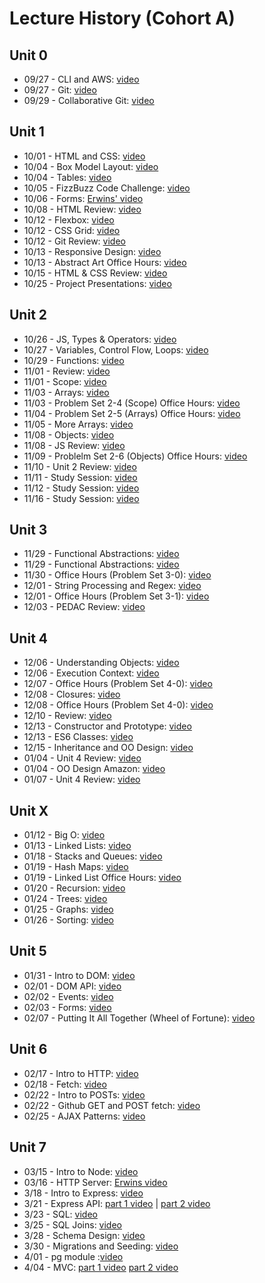 # Lecture History (Cohort A)

## Unit 0
* 09/27 - CLI and AWS: [video](https://us02web.zoom.us/rec/share/2fupqoQi-l7rmFsYjEnq-1obSdqQPxdDPMcSVvdHcy83-v1U76mDkfKyKFTZ7b0c.mPLXN2aKz4XErM4F?startTime=1632753650000)
* 09/27 - Git: [video](https://www.youtube.com/watch?v=RxSLKEVq7R4)
* 09/29 - Collaborative Git: [video](https://us02web.zoom.us/rec/share/M8-rwoo8PndK-Maj9-hoP4tZ2ZLPfstU2k3OXxSz0J7U13vRU75S7_tEsxUlPAco.apzSHGDgjmLbIphh?startTime=1632928171000)

## Unit 1
* 10/01 - HTML and CSS: [video](https://us02web.zoom.us/rec/share/dLxQ9IgtCuZyeDFd4kPl2k_SEePoR2Y3LBYaRJZFyUvCMJj-hGkC7QmUbYv_Jtcf.u3mkXacS7iGap9Vu?startTime=1633095143000)
* 10/04 - Box Model Layout: [video](https://us02web.zoom.us/rec/share/cC_hXBw8b483Wm-P0zT6Nh66wt4X-MlulViDBufX7c3ZHBYMLcosi5WZXuzMeww4.nOq-3RfaEk1wD9zR?startTime=1633358751000)
* 10/04 - Tables: [video](https://us02web.zoom.us/rec/share/wgrZ0rvvik7pjRSN8lsLQjjsutkUlzRIUkFl6sVEiJIzMT7Pmtquo7-sWSZ5k3k.oi9Rw-d--WmgapDa?startTime=1633367556000)
* 10/05 - FizzBuzz Code Challenge: [video](https://us02web.zoom.us/rec/share/jPpE6loVbu8MsE8ErNWlnP7j92EZx0mIvCLq4J8Rm3fF27z4Bl46c4QGm439sHDE.mgHVkzgsCAzdD8BV?startTime=1633442143000)
* 10/06 - Forms: [Erwins' video](https://us02web.zoom.us/rec/play/qQA8ib11W66buNnN6od6MxWkqzrXNiEmq2MZCInl2JmZfjaVsEWoJFXuW-ma9BMyeMlmiQLBuFOVkwcu.XJwQJD7dXWZM7Uhl?continueMode=true)
* 10/08 - HTML Review: [video](https://us02web.zoom.us/rec/share/EyafKIXGxCQorznHpj0-NS1CTB2JEpR1JNNeDRdYma0gIOS3fC5z8rkHg0gfQOkS.vQLs7h4Jo1EupQd8?startTime=1633699847000)
* 10/12 - Flexbox: [video](https://us02web.zoom.us/rec/share/-1cjXdxymv9z3hDA3oDrw5Loq5-fn2Js5wNuMs4pLd6h_am741mBD9uA9YYDu_iw.4nq0YKxKwq6_Ug6M?startTime=1634049037000)
* 10/12 - CSS Grid: [video](https://us02web.zoom.us/rec/share/5O4uqqcdKyUIKSJtkSXdsmfOW9BxrxJEVLTI94oILxxbOwDabV427VDkPkQ10F4R.Ai6laUT5k3Hs2EJw?startTime=1634058103000)
* 10/12 - Git Review: [video](https://us02web.zoom.us/rec/share/5O4uqqcdKyUIKSJtkSXdsmfOW9BxrxJEVLTI94oILxxbOwDabV427VDkPkQ10F4R.Ai6laUT5k3Hs2EJw?startTime=1634064389000)
* 10/13 - Responsive Design: [video](https://us02web.zoom.us/rec/share/CUTg_gT38YH3kBpStwfBggmKtrSWut4I4suXVzW3BlE5cGAbecaSWnnA4ZiJUipn.ngVGmpeIsaNcHFCo?startTime=1634137579000)
* 10/13 - Abstract Art Office Hours: [video](https://us02web.zoom.us/rec/share/kS46tofbmnKFPUgj25_QVvBwEs507aywju-VYP350hzRPJ9HdM2iCbH9Ruqca4c4.BwoVqJd3HL60R0nF?startTime=1634149127000)
* 10/15 - HTML & CSS Review: [video](https://us02web.zoom.us/rec/play/wCePPAGTkLR7mJprhAZamnX0sC5BrRWQsIY0mwzfttvkq-MbggWP2pEblLMcq-nJn_9ogc9g_XDRmuTm.dyFIOQkhvSY0UAZt?continueMode=true)
* 10/25 - Project Presentations: [video](https://us02web.zoom.us/rec/share/xKF_UoPx_GQmnnjie6y0Dj-07FivJXO6O0mzPy1j_CBafJdcJYINBz0n8wTdF4es.frMxhgOclkwObLXK?startTime=1635170978000)

## Unit 2
* 10/26 - JS, Types & Operators: [video](https://us02web.zoom.us/rec/play/UG2rYoGGly-J1xDFROSUglatB0nC1YNGYB_otB7zfTl267mWTrHClGVtsREhp2vzCsBd_vrZ7r-4LA.F7tLaRoNnAUcYkDA?continueMode=true&_x_zm_rtaid=oulk7rlbRECSbqOMljAWNg.1635268730672.7146c45ca5a2f1b327659911f34de94a&_x_zm_rhtaid=131)
* 10/27 - Variables, Control Flow, Loops: [video](https://us02web.zoom.us/rec/play/bpE2QKKbpHJ2hAW-__iXQNwzDFfs7zwS_SuWN_tuiko2WUpDETa06O6AOUE6NcXSleXgslrPcczaRun7.lqgQTKbz5U-xmRCz?continueMode=true&_x_zm_rtaid=Dyhep77rRaqzkB8NqV4r6A.1635358189096.69072070e625d16049ae85e5d608405b&_x_zm_rhtaid=113)
* 10/29 - Functions: [video](https://us02web.zoom.us/rec/play/YGJmwHG_EWBJmXLW_EoQw-ZIm5VtnnrRvcRx5DWTkW0FGXl4M1Rc4-H_UkMbn6feMzV5fXI7V5K2jXZk.TTYQMtCWifZ9migO?continueMode=true&_x_zm_rtaid=o3J6GWXGRMKGugZvxxq-WQ.1635521318348.c5b40116dbe1987f99fef6cf756f4d57&_x_zm_rhtaid=978)
* 11/01 - Review: [video](https://us02web.zoom.us/rec/share/TAAYvehLBWjeTbPcgaW8bEqF-66D0epPGACqLnNbjUTkcozhDajd3g2gWTPxaizw.Gc90b4ObkUxU5eMc)
* 11/01 - Scope: [video](https://us02web.zoom.us/rec/play/fWDdi2uZmMCD-meRXpo7LPki20n_oEmlmO7AdN5oiamAtaamJSZ776rwyoVwm2YBlkBFGR_XOqXRfLaj.T7nGdV6gZlAisPeC?continueMode=true&_x_zm_rtaid=60tUh2OFR_q7IbRdLWc6CA.1635793434748.1cd628d34dc01130b78c33a344a7ed6d&_x_zm_rhtaid=346)
* 11/03 - Arrays: [video](https://us02web.zoom.us/rec/play/xCBF0PQNlriNIuC6LJ1MYgHyW12FjXphvBdmofUW_dhvT1c6nPovWGXNhMb51crGw0Qj0vrLebLjyjzC.jpx9hKKXVEAgEURt?continueMode=true&_x_zm_rtaid=weroNmkoQimBJyLFh9olHw.1635968336916.e8df1953f4ffe4eecd39c8334bc7e2c8&_x_zm_rhtaid=879)
* 11/03 - Problem Set 2-4 (Scope) Office Hours: [video](https://us02web.zoom.us/rec/play/SvIcxovuY1KDX8cjz1IfbJWInly8VizX3P05bwAIprQaWFgXeQl7JBKXAfoT3jr2nM62XpOFXAbfA1mq.ZVqFMla4H-XBOh-D?continueMode=true&_x_zm_rtaid=tahBz84vRE2Ovf9RMXDzwg.1635970209937.678637f27a5ea35087ca1299b19111ac&_x_zm_rhtaid=159)
* 11/04 - Problem Set 2-5 (Arrays) Office Hours: [video](https://us02web.zoom.us/rec/play/YufNwr1TRBBtJG6H6-M6vi3mxSfUdu6gcEpX8r1NuvxI2xkWkwUi-9FuTeK3TsilJdyYYQKnZGPuy6PK.yY_K8t71hx5QNjvF?continueMode=true&_x_zm_rtaid=RWqYJ4g-QLymqaG_3ksrFg.1636056164891.a49340a5a61adba14556c77df91ccfe5&_x_zm_rhtaid=716)
* 11/05 - More Arrays: [video](https://us02web.zoom.us/rec/play/hkDBX1tfqV9ZELAHBCJ06O3dueiBrBJUl2BewleQEDaFXgyR62miB9s5bTq_z5lrec3CpvwguKJ8Zh9X.5swveltMK9l5LrHn?continueMode=true&_x_zm_rtaid=2SK7mFp5TIaYRYYXYaLqlA.1636129185738.6f739a20a9d2d47f5be1596dc326dd9d&_x_zm_rhtaid=64)
* 11/08 - Objects: [video](https://us02web.zoom.us/rec/share/sR9UGnXZ4-ESW1FVlD_ZJ6_B1J_Nnppmp672Ie0FODbL-FI0rVisFjYRZafKJ5VF.k0ZQuR_xrogZGqYi?startTime=1636385832000)
* 11/08 - JS Review: [video](https://us02web.zoom.us/rec/share/wEXQ49W3YU8QOPI-PMTau8gqFR9IoXCtfmMAezVvhR5ectqNi4HtlVRPiDRe4zwG.JS_c4WHdFHiPKi2k?startTime=1636395307000)
* 11/09 - Problelm Set 2-6 (Objects) Office Hours: [video](https://us02web.zoom.us/rec/play/tSgJENLhmM5swrtfjZdJ5-JfRzsC-wCDvfRcSGrBLOJ38TiXnoPxkuagvayZ9vVxJjHEMalqv6DkeOWk.duDlO3tj2znvTUtn?continueMode=true)
* 11/10 - Unit 2 Review: [video](https://us02web.zoom.us/rec/play/fmsKzOLxJo7BPhspAkMDkZ7F1bCbiZDap1IDdJfUazGXGnGz_b_fJIhhUCtkkgx2pC_ro3DBhTWYOVR8.UHf3kiCzWBQnn_A9?continueMode=true)
* 11/11 - Study Session: [video](https://us02web.zoom.us/rec/play/7Kx4j50DwR1s18M0d_5qzKjmU2XhJhZ72UE88Yu5H5YtRiHQkIO_aBiADPyydZZdrVEbBHYpJQ1i6S9-.E872EY4HYkI70QR1?continueMode=true)
* 11/12 - Study Session: [video](https://us02web.zoom.us/rec/play/OH5VLKa77xB8P6vyNAe0QsDUfdXkxz7RStvVMjny8lrQMDzCmv7nkzCZ0dGKTdibeeiz6C_XaDzfMLZs.o5GY48xybNxzWMwq?continueMode=true)
* 11/16 - Study Session: [video](https://us02web.zoom.us/rec/play/j-ADI9NmLvfDuMr97j0xlW4JQVToY4z0WLHTKp_CgzBqa6Xn10_3PA6Te8zyTGXZjOOqItsn0nMqDQlx.KLAZ70lk0-Gudkh_?continueMode=true&_x_zm_rtaid=loF7baBgS32TOCApwkHHaw.1637097923283.44150951d866f77146bc6e46b4d584f1&_x_zm_rhtaid=391)

## Unit 3
* 11/29 - Functional Abstractions: [video](https://us02web.zoom.us/rec/share/Dxokvuk827VqOPpcTanwItK6D7ytxZvvHJstGy_it9aDsLVSxEClC65Ar40mcmWZ.bwR-CdKia9yqhuzN?startTime=1638200181000)
* 11/29 - Functional Abstractions: [video](https://us02web.zoom.us/rec/share/XW06j8MpBWOGLfCUVikhxkhoGwfqQsbukphfD_gNHLtpFnxd0PAi09bhTNjTIwI0.MUNZcy8jnsEMLJtM?startTime=1638209144000)
* 11/30 - Office Hours (Problem Set 3-0): [video](https://us02web.zoom.us/rec/share/XoO8BBAKzf8G_GxBIhgwff_hk_AzZEmmDn20B-Grxt8--jcYJdaeJU5iJBvw36Iu.mu46epnKVosIF5_y?startTime=1638289248000)
* 12/01 - String Processing and Regex: [video](https://us02web.zoom.us/rec/share/7YG2FhbInqR115du7qmbG7OqUbmg89uybcDxgGhFHa5VaO5ZIIZJYTg8nYIe5jza.aTD3eVWggyUKDtxe?startTime=1638374728000)
* 12/01 - Office Hours (Problem Set 3-1): [video](https://us02web.zoom.us/rec/share/ZDZBfmoE4RckFUlyPat5q5ySFZNdvEv5jYphpSvsNm1r9W15mPwn5mPjyPLvd5ZL.bc-gO6Sc-E6ChSge?startTime=1638384570000)
* 12/03 - PEDAC Review: [video](https://us02web.zoom.us/rec/share/qdOtw2mbql9CJkf1WxypU7wUWC33VHi7i_Q5114JsfUU998srYAze40urBL23hro.gVppUSjnAILY4iRU?startTime=1638542084000)

## Unit 4
* 12/06 - Understanding Objects: [video](https://us02web.zoom.us/rec/share/AcJfbdpDM9wBP6QLoYPjgTZXlMiJKms_JtSKQNy0DzsSUOeNbUsf56zHe-MFVunL.oyHce2HKe2aU53m8?startTime=1638804737000)
* 12/06 - Execution Context: [video](https://us02web.zoom.us/rec/share/V5hjlftEja_mKBPz-mZ6NrVAc6xgw005ljjmdeL2Qme0SAOL9JYKuBbyZf9zTImt.JQYVUayzh_0espNS?startTime=1638815453000)
* 12/07 - Office Hours (Problem Set 4-0): [video](https://us02web.zoom.us/rec/share/o8onsS74eYgffPfF997-VWDRVDbhBcm5Sn96Y4uW6-4SnyZhPUdg4TDb-nFJK0P-.p3rQx5GvceMlx1lR?startTime=1638903309000)
* 12/08 - Closures: [video](https://us02web.zoom.us/rec/play/5jAuz80PAQ0yaSIrFvjuL_WoGSLSMqlOVAFdFuITL0iefIPbsZB9KlQYkaQGO3uNpGz8nK8ap05IUOw.i7fkkSkp76PlCjYo?startTime=1638979759000)
* 12/08 - Office Hours (Problem Set 4-0): [video](https://us02web.zoom.us/rec/share/G4I0xR8gqSiBI9tJY15GuiRySzqLZXtifeGYG5CbYr-Z3IKpd1Ot6DDmpSAYf7QV.Z4sG2C5cc3Mf4OjG?startTime=1638989546000)
* 12/10 - Review: [video](https://us02web.zoom.us/rec/share/hckPHPHpHJh45MQA_biju6qNvOBFyZTuDTw4d2fth8Yz2kbZVlOv-j4z-ol159Qr.oydtNLwNbQ71Jhdk?startTime=1639146786000)
* 12/13 - Constructor and Prototype: [video](https://us02web.zoom.us/rec/share/4XqlSmlJIsJPN-SCeiMsUEKBVqU2xzq5ZcJjVLs7Hyav_aC3-FiLHZdeC3yz0b0h.biQYlUY1RFpGUYWI?startTime=1639409660000)
* 12/13 - ES6 Classes: [video](https://us02web.zoom.us/rec/share/TAgvfdz2kPJWTyj7U1yENxO2StPWFwDn934E_XZONlwKJnqQwCapa18ZtY5HfEk.4gE3468kkiC4gZ-d?startTime=1639419217000)
* 12/15 - Inheritance and OO Design: [video](https://us02web.zoom.us/rec/share/QUzVEbNMSS3mEc-4Unhy0sZm8dujlijV9jAZw-Us4Nf8oC1JPss6ktXQqOK1dtcc.5fJ0WPz0g7PZBHC0?startTime=1639584888000)
* 01/04 - Unit 4 Review: [video](https://us02web.zoom.us/rec/share/4eDIffqUyUxxE2XSvIZeMYogKz2z78KMGwXlWijMvVKOd60SM-hY2VEVbhSBeRi8.H6sBpa1D3VAFwZre?startTime=1641310365000)
* 01/04 - OO Design Amazon: [video](https://us02web.zoom.us/rec/share/Dnoy6L_VYRbGpf7EScT_QP3pWQc7wPNDJjO4us0t57Qo5_s6VHErsS7iJJ6a1gY.hGieIQKR-OAT3yow?startTime=1641319469000)
* 01/07 - Unit 4 Review: [video](https://us02web.zoom.us/rec/play/mIdfUsStfiE9cnPTvVCHH_lPyVrvNCHSSJ8ad1lY2shpjETvB60fceh6is21rBzK0EeCinzYzhMowdUx.sxdXcdYhA9UW59OQ?continueMode=true)

## Unit X
* 01/12 - Big O: [video](https://us02web.zoom.us/rec/play/wCg7KPfvmrueC3hGmpsE1IPTwNrWDwqJYCQEWZftXLhkEy7FtnM8Olse0VfVP8qfzGiajA34nWKzGdN2.3PZz5Pv1eV4J_D4W?continueMode=true&_x_zm_rtaid=SMP6lXC2SwOOe2KmXxIbXw.1642084265709.c37dea5d47c82158acedd502711d0a34&_x_zm_rhtaid=58)
* 01/13 - Linked Lists: [video](https://us02web.zoom.us/rec/play/ZimOOHFaCEbDWPKGlLNjDc9ZOF6l-EP3wWffGSwfVxA_DFYJekbCE0i9JxEt5mkgukabZW31iDxGukio.t7GZJOZlHA2Bf8Wv?continueMode=true&_x_zm_rtaid=g0oAqkoUTKmCRxE_qaussw.1642107994621.c9ef25b080d3fa8304210acd34eca8a9&_x_zm_rhtaid=310)
* 01/18 - Stacks and Queues: [video](https://us02web.zoom.us/rec/play/m1O2dXG7c0tVFSAhJ1-CcO388TdDhhIQcWsTcoYn_9spMwmF9Ji7FeoBb6r6Eq6fxnlMb2vU5nK4N65M.YbwL7prU5xorwlpQ?continueMode=true&_x_zm_rtaid=6NI3kU_ZQ4GOZBCgd_Dmig.1642531894305.579ff03df5ba5d73a4b519fedc5f7915&_x_zm_rhtaid=272)
* 01/19 - Hash Maps: [video](https://us02web.zoom.us/rec/play/fKOib4Ocq4hcXBeD3yqKLL_2W3oGXc8pl9rmeNLQwjFFCGr84fNYUIb1AqLuP2IH_jsw9R2IMXLUNAM2.NUEUGA80JoYAXDag?continueMode=true)
* 01/19 - Linked List Office Hours: [video](https://us02web.zoom.us/rec/play/SPoMoi-OPWfITE-zrZU7FCFPCJxc7oCAdWovfJH5pa1Vst9V0qgd_Uk3j3lrc85z9G1mZvSbI3wuisZP.Og5MhYLS8emPy3BQ?continueMode=true)
* 01/20 - Recursion: [video](https://us02web.zoom.us/rec/play/zSnWouI_zhl39ZQyIEeeHg3jD64BcJ3l28rYymNNlTWmdpCqhqS5bS8A75tuuMDgX0x-CI_zswWzS3_j.WZ_Ps74-olYOl_t_?continueMode=true&_x_zm_rtaid=EVYqaiorSP6_V_uV0pGCtw.1642735198211.dcf3380c57aab48b0a6e6797c6fb830e&_x_zm_rhtaid=165)
* 01/24 - Trees: [video](https://us02web.zoom.us/rec/share/aPfZ1XteccjGhMDJCSEvCcOg0QuQ4QqLORmbu7WSr99bHLKipvxMgBNqQrRVRcek.rR0q9Y7dRVLywzlY?startTime=1643038465000)
* 01/25 - Graphs: [video](https://us02web.zoom.us/rec/share/h5DB93PGzP-RTFODSkU_n2Iq3NS6lB2OxdgRPkr4K8xOPyUV75bBQM6DpW3aJ2sG.im_D9f_J0C-_jCoi?startTime=1643124869000)
* 01/26 - Sorting: [video](https://us02web.zoom.us/rec/share/C7_Lpym4hN0lunXxC957MmHeZ_aosm80moyPCbE_SndJhMyia_AMh4zP0BIuaUKM.Ymz9g2Wq3RJV99xV?startTime=1643212548000)

## Unit 5
* 01/31 - Intro to DOM: [video](https://us02web.zoom.us/rec/share/fflPcQ2m33EYQOe-K97NkxTblNxhJOViDnCO__tqQXs3TaSlD_SSa42O-k91crit.m8eVloMhQmeCv3sD?startTime=1643643236000)
* 02/01 - DOM API: [video](https://us02web.zoom.us/rec/share/E_sQrJqR-prWnIlhSBsKhulaTPhdDtjAC2MNgULqvBc5eBFoxMHYafF2AAwXZRtJ.QTwRt3acQuqbgjPE?startTime=1643729927000)
* 02/02 - Events: [video](https://us02web.zoom.us/rec/share/Uifg57wxBKs-hmDC8inPihMdtuky0YdQOzI9QHeyjTErHLLXCa8mSh8JAe8MiGrZ.z_h_HFrfPlBM9onY?startTime=1643816025000)
* 02/03 - Forms: [video](https://us02web.zoom.us/rec/share/b_aSGz25v6hbn28Xzuv9sELohGKAeCnIzTxfaMWEOrKEcyLJqqJrfsw61lY3R9bZ.2if_VsSoXW4AGIcq?startTime=1643903266000)
* 02/07 - Putting It All Together (Wheel of Fortune): [video](https://us02web.zoom.us/rec/share/05SYdeGBSbJE1WvY0VcGx-lzdRV3m0aNzflZxt-OMQcdTh9p-87g9EriHClitIis.8ZL94fB0KbLJfDmR?startTime=1644248015000)

## Unit 6
* 02/17 - Intro to HTTP: [video](https://www.youtube.com/watch?v=lEzYPktMzdg)
* 02/18 - Fetch: [video](https://us02web.zoom.us/rec/share/GdSPLy7gms-upTeXMG4uE0lGsm5_3ebu6HegQAW4dQCJZdp4ydRxd00Hqh_yZfJG.ZVTG6biWhP0w1FaM?startTime=1645194944000)
* 02/22 - Intro to POSTs: [video](https://us02web.zoom.us/rec/share/s0jmLbm7uhxsqG-EBPs02_VogrruXiSbaNIAqybGeW85tZKXj0yAvtVvjg00Nkta.vJ1uZ8lVTJPG3CDu?startTime=1645544083000)
* 02/22 - Github GET and POST fetch: [video](https://us02web.zoom.us/rec/share/B9nsdzgiPHE65gKtqXh4w7c_6qMRxe3fWFVPzlQhlpc7Vy5GgAE_6AxlKqJBQ1qp.rxoneSXyNUzbu9xK?startTime=1645553352000)
* 02/25 - AJAX Patterns: [video](https://us02web.zoom.us/rec/share/HttCgXTFvLGdAWMlzpCf7otkcMpEw7ZOK7vCwoJTiNdm9DI5jyuj-c9LfduDApTZ.eD1-QRfHoqcdt2x6?startTime=1645800474000)

## Unit 7
* 03/15 - Intro to Node: [video](https://youtu.be/7pYgHLwoWww)
* 03/16 - HTTP Server: [Erwins video](https://us02web.zoom.us/rec/play/JQdlYvVk00PzQJrxWuoGSh7elFTZA64Hmb_m2ZLTbF-xwAqtBNEt8teM16pPnsTXRavev3pVaNYyNG1L.x8jKMJBSTzMREc2o?continueMode=true)
* 3/18 - Intro to Express: [video](https://us02web.zoom.us/rec/share/LKw4suarNO5zdbN3F7QJ25I13_kpAcK7rifAFxeGXVOVyDkBwRrzB3QZ2ugzSD7w.qI3QTKKfpb8ZMUnh?startTime=1647610605000)
* 3/21 - Express API: [part 1 video](https://us02web.zoom.us/rec/share/mh_hHje2JfdPo1wvzkZm0AH6wFLvYfSD5E4lYgYqkiMfZfFsgAY12EyAOg59zZPY.bGekM93934L1Zgbt?startTime=1647873199000) | [part 2 video](https://us02web.zoom.us/rec/share/eEzA2gF4D3Ky7RwDg0dMhrP03anK2Q1nRg-NaJu47IPYiQZYTIifmuLhxjKWYeKW.n6iQAfoRVrC5WM1g?startTime=1647882169000)
* 3/23 - SQL: [video](https://us02web.zoom.us/rec/share/6rnBxV3Cnd-29SW_2OHmm4CjOv7NtHJrL073kujVDE-KuaQfAfr9kpmFcfe2BV3V.b3pnGjPbmll42Wfl?startTime=1648048896000)
* 3/25 - SQL Joins: [video](https://us02web.zoom.us/rec/share/6bZUfsoOEUKXy_M5YEelA8Ku5Alc_OqHi4c7eOdI0ci2NZ_gqSsEjK1OAQOGVBWC.b8MTocZgeAwElEbT?startTime=1648216048000)
* 3/28 - Schema Design: [video](https://us02web.zoom.us/rec/share/Ao07tdLVbTiQ-KQ7X_x8YAZOcMDWq4qTTQykHG3ohINdLFen2104acI0d6kEUNHb.v_sEWXUjsMSlx6OX?startTime=1648478011000)
* 3/30 - Migrations and Seeding: [video](https://us02web.zoom.us/rec/share/EjpygKylR_nSMvrO1jHCyUYDEWRBN1UpD2BnsII1VA3SYSWRXLLU76ihDZVj4Yjs.jyjlIXrcSSg4st3j?startTime=1648652671000)
* 4/01 - pg module :[video](https://us02web.zoom.us/rec/share/7FADg-nk2pxI39HOJg-i37XLXFjJLosBaDtX7bqRyr85Kf3jx7kguFbH5Avu3Znn.z9ttu0Fhx1Zr5cvA?startTime=1648823613000)
* 4/04 - MVC: [part 1 video](https://us02web.zoom.us/rec/share/Zk20XL9SCMGVHAh9ixSUJJ-uIUtaRR8tXYuE2MwiR-yvgMSD8zb_r3vYAo-ULYv5.CLKQeok6xh1UOYPh?startTime=1649083184000) [part 2 video](https://us02web.zoom.us/rec/share/d26eLhv8CANwgJAO4WNw01J78uHwf6ElIeoFwnVvJTMXeTM4L2Q9ZmgbE9flv0fV.Q-1nHmP3unqU7TdJ?startTime=1649091884000)
